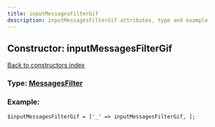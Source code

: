 ```yaml
---
title: inputMessagesFilterGif
description: inputMessagesFilterGif attributes, type and example
---
```

## Constructor: inputMessagesFilterGif  
[Back to constructors index](index.md)






### Type: [MessagesFilter](../types/MessagesFilter.md)


### Example:

```
$inputMessagesFilterGif = ['_' => inputMessagesFilterGif, ];
```